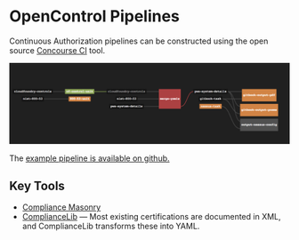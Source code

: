 ---
---

# OpenControl Pipelines

Continuous Authorization pipelines can be constructed using the
open source [Concourse CI](https://Concourse.ci) tool.

![OpenControl Pipeline Screenshot](img/screenshot.png)

The [example pipeline is available on github.](https://github.com/opencontrol/example-pipelines)

## Key Tools

* [Compliance Masonry](https://github.com/opencontrol/compliance-masonry)
* [ComplianceLib](https://github.com/govready/compliancelib-python) — Most existing certifications are documented in XML, and ComplianceLib transforms these into YAML.
